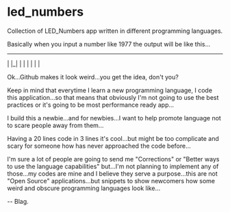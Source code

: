 # led_numbers
Collection of LED_Numbers app written in different programming languages.

Basically when you input a number like 1977 the output will be like this...

   _  _  _
| |_|  |  |
|   |  |  |

Ok...Github makes it look weird...you get the idea, don't you?

Keep in mind that everytime I learn a new programming language, I code this application...so that means that obviously I'm not going to use the best practices or it's going to be most performance ready app...

I build this a newbie...and for newbies...I want to help promote language not to scare people away from them...

Having a 20 lines code in 3 lines it's cool...but might be too complicate and scary for someone how has never approached the code before...

I'm sure a lot of people are going to send me "Corrections" or "Better ways to use the language capabilities" but...I'm not planning to implement any of those...my codes are mine and I believe they serve a purpose...this are not "Open Source" applications...but snippets to show newcomers how some weird and obscure programming languages look like...

--
Blag.
